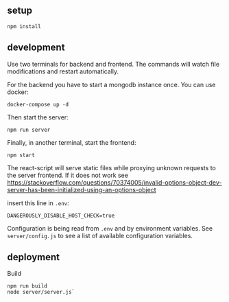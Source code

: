 ## setup

 ```
 npm install
 ```

## development

Use two terminals for backend and frontend. 
The commands will watch file modifications and restart automatically.

For the backend you have to start a mongodb instance once. You can use 
docker:
```
docker-compose up -d
```

Then start the server:
```
npm run server
```

Finally, in another terminal, start the frontend:
```
npm start
```

The react-script will serve static files while proxying unknown requests to the server frontend. If it does not work see <https://stackoverflow.com/questions/70374005/invalid-options-object-dev-server-has-been-initialized-using-an-options-object>

insert this line in `.env`:

```
DANGEROUSLY_DISABLE_HOST_CHECK=true  
```

Configuration is being read from `.env` and by environment variables. See `server/config.js` to see a list of available configuration variables.

## deployment

Build
```
npm run build
node server/server.js`
```
